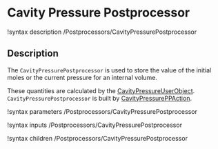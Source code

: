 # Cavity Pressure Postprocessor

!syntax description /Postprocessors/CavityPressurePostprocessor

## Description

The `CavityPressurePostprocessor` is used to store the value of the initial moles or the current pressure for an internal volume.

These quantities are calculated by the [CavityPressureUserObject](/CavityPressureUserObject.md). `CavityPressurePostprocessor` is built by [CavityPressurePPAction](/BCs/CavityPressure/index.md).

!syntax parameters /Postprocessors/CavityPressurePostprocessor

!syntax inputs /Postprocessors/CavityPressurePostprocessor

!syntax children /Postprocessors/CavityPressurePostprocessor
